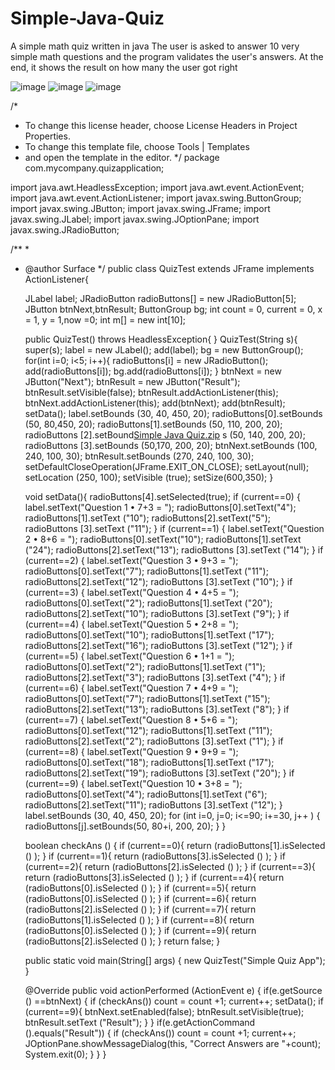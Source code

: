 # Simple-Java-Quiz
A simple math quiz written in java
The user is asked to answer 10 very simple math questions and the program validates the user's answers. At the end, it shows the result on how many the user got right

![image](https://user-images.githubusercontent.com/70060391/174791794-41f24c32-4a68-47c8-9a3d-87d0ca0e90ca.png)
![image](https://user-images.githubusercontent.com/70060391/174791809-fdbd5faf-f3f7-4ebf-a8d9-d997483cd43b.png)
![image](https://user-images.githubusercontent.com/70060391/174791826-6036f40b-447a-49fa-a852-1689995536cd.png)

/*
 * To change this license header, choose License Headers in Project Properties.
 * To change this template file, choose Tools | Templates
 * and open the template in the editor.
 */
package com.mycompany.quizapplication;

import java.awt.HeadlessException;
import java.awt.event.ActionEvent;
import java.awt.event.ActionListener;
import javax.swing.ButtonGroup;
import javax.swing.JButton;
import javax.swing.JFrame;
import javax.swing.JLabel;
import javax.swing.JOptionPane;
import javax.swing.JRadioButton;

/**
 *
 * @author Surface
 */
public class QuizTest extends JFrame implements ActionListener{
    
    JLabel label;
    JRadioButton radioButtons[] = new JRadioButton[5];
    JButton btnNext,btnResult;
    ButtonGroup bg;
    int count = 0, current = 0, x = 1, y = 1,now =0;
    int m[] = new int[10];
    
    public QuizTest() throws HeadlessException{
    }
    QuizTest(String s){
        super(s);
        label = new JLabel();
        add(label);
        bg = new ButtonGroup();
        for(int i=0; i<5; i++){
            radioButtons[i] = new JRadioButton();
            add(radioButtons[i]);
            bg.add(radioButtons[i]);
        }
        btnNext = new JButton("Next");
        btnResult = new JButton("Result");
        btnResult.setVisible(false);
        btnResult.addActionListener(this);
        btnNext.addActionListener(this);
        add(btnNext);
        add(btnResult);
        setData();
        label.setBounds (30, 40, 450, 20);
        radioButtons[0].setBounds (50, 80,450, 20);
        radioButtons[1].setBounds (50, 110, 200, 20);
        radioButtons [2].setBound[Simple Java Quiz.zip](https://github.com/hariniprakash296/Simple-Java-Quiz/files/8948590/Simple.Java.Quiz.zip)
s (50, 140, 200, 20);
        radioButtons [3].setBounds (50,170, 200, 20);
        btnNext.setBounds (100, 240, 100, 30);
        btnResult.setBounds (270, 240, 100, 30);
        setDefaultCloseOperation(JFrame.EXIT_ON_CLOSE);
        setLayout(null);
        setLocation (250, 100);
        setVisible (true);
        setSize(600,350);
    }
    
    void setData(){
        radioButtons[4].setSelected(true);
        if (current==0) {
        label.setText("Question 1 • 7+3 = ");
        radioButtons[0].setText("4");
        radioButtons[1].setText ("10");
        radioButtons[2].setText("5");
        radioButtons [3].setText ("11");
        }
        if (current==1) {
        label.setText("Question 2 • 8+6 = ");
        radioButtons[0].setText("10");
        radioButtons[1].setText ("24");
        radioButtons[2].setText("13");
        radioButtons [3].setText ("14");
        }
        if (current==2) {
        label.setText("Question 3 • 9+3 = ");
        radioButtons[0].setText("7");
        radioButtons[1].setText ("11");
        radioButtons[2].setText("12");
        radioButtons [3].setText ("10");
        }
        if (current==3) {
        label.setText("Question 4 • 4+5 = ");
        radioButtons[0].setText("2");
        radioButtons[1].setText ("20");
        radioButtons[2].setText("10");
        radioButtons [3].setText ("9");
        }
        if (current==4) {
        label.setText("Question 5 • 2+8 = ");
        radioButtons[0].setText("10");
        radioButtons[1].setText ("17");
        radioButtons[2].setText("16");
        radioButtons [3].setText ("12");
        }
        if (current==5) {
        label.setText("Question 6 • 1+1 = ");
        radioButtons[0].setText("2");
        radioButtons[1].setText ("1");
        radioButtons[2].setText("3");
        radioButtons [3].setText ("4");
        }
        if (current==6) {
        label.setText("Question 7 • 4+9 = ");
        radioButtons[0].setText("7");
        radioButtons[1].setText ("15");
        radioButtons[2].setText("13");
        radioButtons [3].setText ("8");
        }
        if (current==7) {
        label.setText("Question 8 • 5+6 = ");
        radioButtons[0].setText("12");
        radioButtons[1].setText ("11");
        radioButtons[2].setText("2");
        radioButtons [3].setText ("1");
        }
        if (current==8) {
        label.setText("Question 9 • 9+9 = ");
        radioButtons[0].setText("18");
        radioButtons[1].setText ("17");
        radioButtons[2].setText("19");
        radioButtons [3].setText ("20");
        }
        if (current==9) {
        label.setText("Question 10 • 3+8 = ");
        radioButtons[0].setText("4");
        radioButtons[1].setText ("6");
        radioButtons[2].setText("11");
        radioButtons [3].setText ("12");
        }
        label.setBounds (30, 40, 450, 20);
        for (int i=0, j=0; i<=90; i+=30, j++ ) {
            radioButtons[j].setBounds(50, 80+i, 200, 20);
        }
    }
    
    boolean checkAns () {
        if (current==0){
            return (radioButtons[1].isSelected () );
        }
        if (current==1){
            return (radioButtons[3].isSelected () );
        }
        if (current==2){
            return (radioButtons[2].isSelected () );
        }
        if (current==3){
            return (radioButtons[3].isSelected () );
        }
        if (current==4){
            return (radioButtons[0].isSelected () );
        }
        if (current==5){
            return (radioButtons[0].isSelected () );
        }
        if (current==6){
            return (radioButtons[2].isSelected () );
        }
        if (current==7){
            return (radioButtons[1].isSelected () );
        }
        if (current==8){
            return (radioButtons[0].isSelected () );
        }
        if (current==9){
            return (radioButtons[2].isSelected () );
        }
        return false;
    }
    
    public static void main(String[] args) {
        new QuizTest("Simple Quiz App");
    }    

    @Override
    public void actionPerformed (ActionEvent e) {
        if(e.getSource () ==btnNext) {
            if (checkAns())
                count = count +1;
            current++;
            setData();
            if (current==9){
                btnNext.setEnabled(false);
                btnResult.setVisible(true);
                btnResult.setText ("Result");
            }
        }
        if(e.getActionCommand ().equals("Result")) {
            if (checkAns())
                count = count +1;
            current++;
            JOptionPane.showMessageDialog(this, "Correct Answers are "+count);
            System.exit(0);
        }
    }
}
